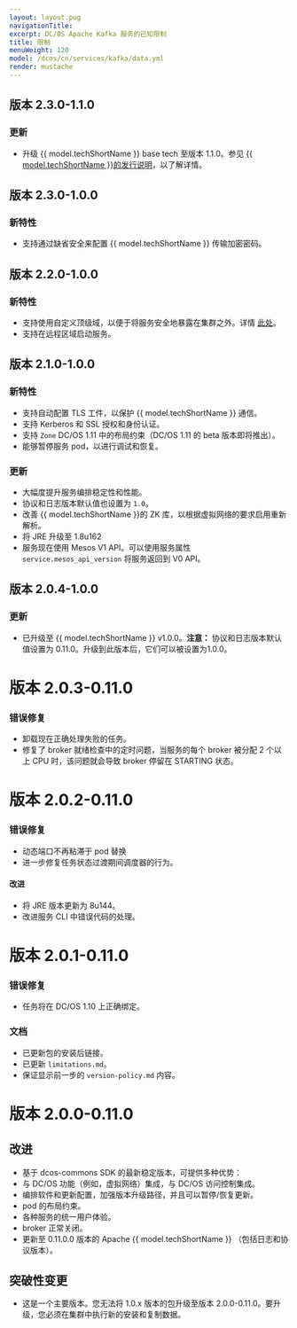 ```yaml
---
layout: layout.pug
navigationTitle: 
excerpt: DC/OS Apache Kafka 服务的已知限制
title: 限制
menuWeight: 120
model: /dcos/cn/services/kafka/data.yml
render: mustache
---
```



## 版本 2.3.0-1.1.0

### 更新
- 升级 {{ model.techShortName }} base tech 至版本 1.1.0。参见 [{{ model.techShortName }}的发行说明](https://www.apache.org/dist/kafka/1.1.0/RELEASE_NOTES.html)，以了解详情。

## 版本 2.3.0-1.0.0

### 新特性
- 支持通过缺省安全来配置 {{ model.techShortName }} 传输加密密码。

## 版本 2.2.0-1.0.0

### 新特性
- 支持使用自定义顶级域，以便于将服务安全地暴露在集群之外。详情 [此处](/dcos/cn/services/kafka/2.3.0-1.0.0/security/#securely-exposing-dcos-apache-kafka-outside-the-cluster)。
- 支持在远程区域启动服务。

## 版本 2.1.0-1.0.0

### 新特性
- 支持自动配置 TLS 工件，以保护 {{ model.techShortName }} 通信。
- 支持 Kerberos 和 SSL 授权和身份认证。
- 支持 `Zone` DC/OS 1.11 中的布局约束（DC/OS 1.11 的 beta 版本即将推出）。
- 能够暂停服务 pod，以进行调试和恢复。

### 更新
- 大幅度提升服务编排稳定性和性能。
- 协议和日志版本默认值也设置为 `1.0`。
- 改善 {{ model.techShortName }}的 ZK 库，以根据虚拟网络的要求启用重新解析。
- 将 JRE 升级至 1.8u162
- 服务现在使用 Mesos V1 API。可以使用服务属性 `service.mesos_api_version` 将服务返回到 V0 API。

## 版本 2.0.4-1.0.0

### 更新
- 已升级至 {{ model.techShortName }} v1.0.0。**注意：** 协议和日志版本默认值设置为 0.11.0。升级到此版本后，它们可以被设置为1.0.0。

# 版本 2.0.3-0.11.0

### 错误修复
* 卸载现在正确处理失败的任务。
* 修复了 broker 就绪检查中的定时问题，当服务的每个 broker 被分配 2 个以上 CPU 时，该问题就会导致 broker 停留在 STARTING 状态。

# 版本 2.0.2-0.11.0

### 错误修复

- 动态端口不再粘滞于 pod 替换
- 进一步修复任务状态过渡期间调度器的行为。

#### 改进

- 将 JRE 版本更新为 8u144。
- 改进服务 CLI 中错误代码的处理。

# 版本 2.0.1-0.11.0

### 错误修复
* 任务将在 DC/OS 1.10 上正确绑定。

### 文档
- 已更新包的安装后链接。
- 已更新 `limitations.md`。
- 保证显示前一步的 `version-policy.md` 内容。

# 版本 2.0.0-0.11.0

## 改进
- 基于 dcos-commons SDK 的最新稳定版本，可提供多种优势：
 - 与 DC/OS 功能（例如，虚拟网络）集成，与 DC/OS 访问控制集成。
 - 编排软件和更新配置，加强版本升级路径，并且可以暂停/恢复更新。
 - pod 的布局约束。
 - 各种服务的统一用户体验。
- broker 正常关闭。
- 更新至 0.11.0.0 版本的 Apache {{ model.techShortName }} （包括日志和协议版本）。

## 突破性变更
- 这是一个主要版本。您无法将 1.0.x 版本的包升级至版本 2.0.0-0.11.0。要升级，您必须在集群中执行新的安装和复制数据。
